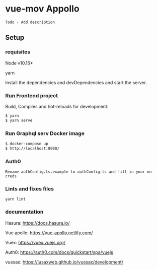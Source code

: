 # vue-mov Appollo

    Todo - Add description

## Setup

### requisites

Node v10.16+

yarn

Install the dependencies and devDependencies and start the server.

### Run Frontend project

Build, Compiles and hot-reloads for development:

```sh
$ yarn
$ yarn serve
```

### Run Graphql serv Docker image

```sh
$ docker-compose up
$ http://localhost:8080/
```

### Auth0

```
Rename authConfig.ts.example to authConfig.ts and fill in your on creds
```

### Lints and fixes files

```
yarn lint
```

### documentation

Hasura: https://docs.hasura.io/

Vue apollo: https://vue-apollo.netlify.com/

Vuex: https://vuex.vuejs.org/

Auth0: https://auth0.com/docs/quickstart/spa/vuejs

vuesax: https://lusaxweb.github.io/vuesax/development/
